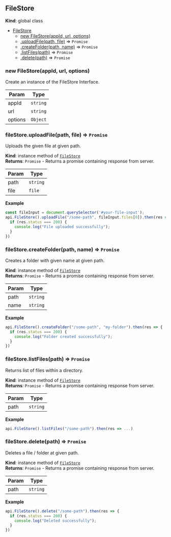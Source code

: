 <a name="FileStore"></a>

## FileStore
**Kind**: global class  

* [FileStore](#FileStore)
    * [new FileStore(appId, url, options)](#new_FileStore_new)
    * [.uploadFile(path, file)](#FileStore+uploadFile) ⇒ <code>Promise</code>
    * [.createFolder(path, name)](#FileStore+createFolder) ⇒ <code>Promise</code>
    * [.listFiles(path)](#FileStore+listFiles) ⇒ <code>Promise</code>
    * [.delete(path)](#FileStore+delete) ⇒ <code>Promise</code>

<a name="new_FileStore_new"></a>

### new FileStore(appId, url, options)
Create an instance of the FileStore Interface.


| Param | Type |
| --- | --- |
| appId | <code>string</code> | 
| url | <code>string</code> | 
| options | <code>Object</code> | 

<a name="FileStore+uploadFile"></a>

### fileStore.uploadFile(path, file) ⇒ <code>Promise</code>
Uploads the given file at given path.

**Kind**: instance method of [<code>FileStore</code>](#FileStore)  
**Returns**: <code>Promise</code> - Returns a promise containing response from server.  

| Param | Type |
| --- | --- |
| path | <code>string</code> | 
| file | <code>file</code> | 

**Example**  
```js
const fileInput = document.querySelector('#your-file-input');
api.FileStore().uploadFile("/some-path", fileInput.files[0]).then(res => {
  if (res.status === 200) {
    console.log("File uploaded successfully");
  }
})
```
<a name="FileStore+createFolder"></a>

### fileStore.createFolder(path, name) ⇒ <code>Promise</code>
Creates a folder with given name at given path.

**Kind**: instance method of [<code>FileStore</code>](#FileStore)  
**Returns**: <code>Promise</code> - Returns a promise containing response from server.  

| Param | Type |
| --- | --- |
| path | <code>string</code> | 
| name | <code>string</code> | 

**Example**  
```js
api.FileStore().createFolder("/some-path", "my-folder").then(res => {
  if (res.status === 200) {
    console.log("Folder created successfully");
  }
})
```
<a name="FileStore+listFiles"></a>

### fileStore.listFiles(path) ⇒ <code>Promise</code>
Returns list of files within a directory.

**Kind**: instance method of [<code>FileStore</code>](#FileStore)  
**Returns**: <code>Promise</code> - Returns a promise containing response from server.  

| Param | Type |
| --- | --- |
| path | <code>string</code> | 

**Example**  
```js
api.FileStore().listFiles("/some-path").then(res => ...)
```
<a name="FileStore+delete"></a>

### fileStore.delete(path) ⇒ <code>Promise</code>
Deletes a file / folder at given path.

**Kind**: instance method of [<code>FileStore</code>](#FileStore)  
**Returns**: <code>Promise</code> - Returns a promise containing response from server.  

| Param | Type |
| --- | --- |
| path | <code>string</code> | 

**Example**  
```js
api.FileStore().delete("/some-path").then(res => {
  if (res.status === 200) {
    console.log("Deleted successfully");
  }
})
```
